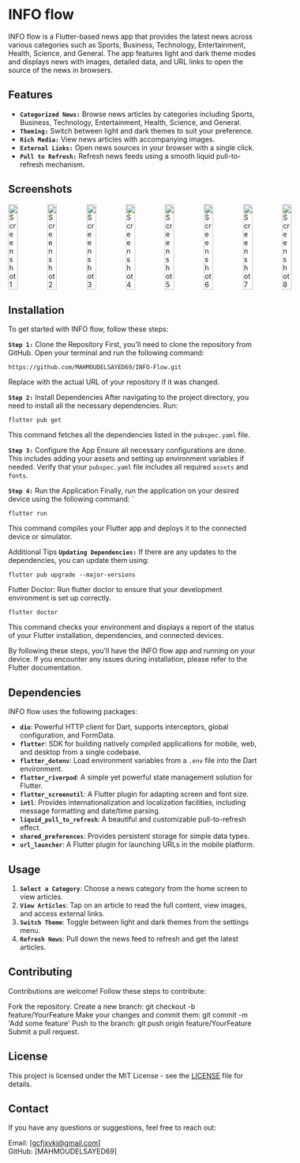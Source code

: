 # INFO flow

INFO flow is a Flutter-based news app that provides the latest news across various categories such as Sports, Business, Technology, Entertainment, Health, Science, and General. The app features light and dark theme modes and displays news with images, detailed data, and URL links to open the source of the news in browsers.

## Features

- **`Categorized News:`** Browse news articles by categories including Sports, Business, Technology, Entertainment, Health, Science, and General.
- **`Theming:`** Switch between light and dark themes to suit your preference.
- **`Rich Media:`** View news articles with accompanying images.
- **`External Links:`** Open news sources in your browser with a single click.
- **`Pull to Refresh:`** Refresh news feeds using a smooth liquid pull-to-refresh mechanism.



## Screenshots
<div style="display: flex; justify-content: space-between;">
  <img src="https://github.com/MAHMOUDELSAYED69/INFO-Flow/assets/133010029/869fd540-b36e-4d37-8b78-6e09c820147d" alt="Screenshot 1" style="width: 24%;"/>
  <img src="https://github.com/MAHMOUDELSAYED69/INFO-Flow/assets/133010029/8147eb4e-2a89-493b-8911-1d7d5d08b36c" alt="Screenshot 2" style="width: 24%;"/>
  <img src="https://github.com/MAHMOUDELSAYED69/INFO-Flow/assets/133010029/33ba9d30-707f-42a9-a41e-949eba1d657c" alt="Screenshot 3" style="width: 24%;"/>
  <img src="https://github.com/MAHMOUDELSAYED69/INFO-Flow/assets/133010029/4c1b4aa4-42b4-4719-85db-25426239341c" alt="Screenshot 4" style="width: 24%;"/>
  <img src="https://github.com/MAHMOUDELSAYED69/INFO-Flow/assets/133010029/2396edea-0a8f-4664-8b08-0e81b9ccea0c" alt="Screenshot 5" style="width: 24%;"/>
  <img src="https://github.com/MAHMOUDELSAYED69/INFO-Flow/assets/133010029/6aba494a-fb19-42b9-ac25-66dc8dcaa08e" alt="Screenshot 6" style="width: 24%;"/>
  <img src="https://github.com/MAHMOUDELSAYED69/INFO-Flow/assets/133010029/a6302730-e335-4c56-8cf2-e3033cd59968" alt="Screenshot 7" style="width: 24%;"/>
  <img src="https://github.com/MAHMOUDELSAYED69/INFO-Flow/assets/133010029/826bcb7d-3751-4a42-aab3-234482258fd2" alt="Screenshot 8" style="width: 24%;"/>
</div>

## Installation

To get started with INFO flow, follow these steps:

**`Step 1:`** Clone the Repository
First, you'll need to clone the repository from GitHub. Open your terminal and run the following command:
```
https://github.com/MAHMOUDELSAYED69/INFO-Flow.git
```
Replace <repository-url> with the actual URL of your repository if it was changed.

**`Step 2:`** Install Dependencies
After navigating to the project directory, you need to install all the necessary dependencies. Run:
```
flutter pub get
```
This command fetches all the dependencies listed in the `pubspec.yaml` file.

**`Step 3:`** Configure the App
Ensure all necessary configurations are done. This includes adding your assets and setting up environment variables if needed. Verify that your `pubspec.yaml` file includes all required `assets` and `fonts`.

**`Step 4:`** Run the Application
Finally, run the application on your desired device using the following command:
`
```
flutter run
```
This command compiles your Flutter app and deploys it to the connected device or simulator.

Additional Tips
**`Updating Dependencies:`** If there are any updates to the dependencies, you can update them using:
```
flutter pub upgrade --major-versions
```
Flutter Doctor: Run flutter doctor to ensure that your development environment is set up correctly.
```
flutter doctor
```
This command checks your environment and displays a report of the status of your Flutter installation, dependencies, and connected devices.

By following these steps, you'll have the INFO flow app and running on your device. If you encounter any issues during installation, please refer to the Flutter documentation.

## Dependencies

INFO flow uses the following packages:

- **`dio`**: Powerful HTTP client for Dart, supports interceptors, global configuration, and FormData.
- **`flutter`**: SDK for building natively compiled applications for mobile, web, and desktop from a single codebase.
- **`flutter_dotenv`**: Load environment variables from a `.env` file into the Dart environment.
- **`flutter_riverpod`**: A simple yet powerful state management solution for Flutter.
- **`flutter_screenutil`**: A Flutter plugin for adapting screen and font size.
- **`intl`**: Provides internationalization and localization facilities, including message formatting and date/time parsing.
- **`liquid_pull_to_refresh`**: A beautiful and customizable pull-to-refresh effect.
- **`shared_preferences`**: Provides persistent storage for simple data types.
- **`url_launcher`**: A Flutter plugin for launching URLs in the mobile platform.

## Usage

1. **`Select a Category`**: Choose a news category from the home screen to view articles.
2. **`View Articles`**: Tap on an article to read the full content, view images, and access external links.
3. **`Switch Theme`**: Toggle between light and dark themes from the settings menu.
4. **`Refresh News`**: Pull down the news feed to refresh and get the latest articles.

## Contributing
Contributions are welcome! Follow these steps to contribute:

Fork the repository.
Create a new branch: git checkout -b feature/YourFeature
Make your changes and commit them: git commit -m 'Add some feature'
Push to the branch: git push origin feature/YourFeature
Submit a pull request.

## License

This project is licensed under the MIT License - see the [LICENSE](LICENSE) file for details.


## Contact
If you have any questions or suggestions, feel free to reach out:

Email: [gcfjxvkj@gmail.com]         
GitHub: [MAHMOUDELSAYED69]

